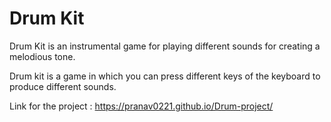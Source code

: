 # Drum Kit

Drum Kit is an instrumental game for playing different sounds for creating a melodious tone.

Drum kit is a game in which you can press different keys of the keyboard to produce different sounds.

Link for the project : https://pranav0221.github.io/Drum-project/
